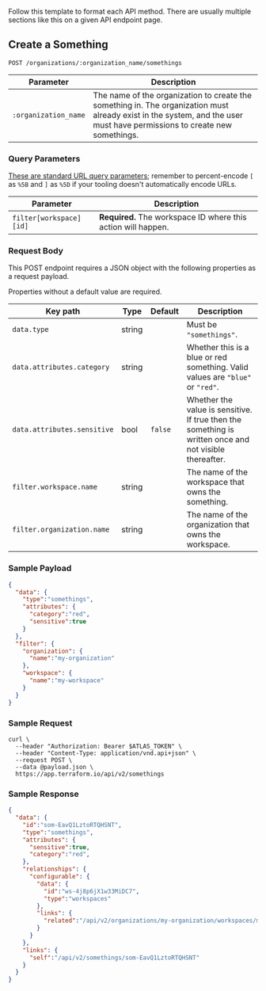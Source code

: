 Follow this template to format each API method. There are usually multiple sections like this on a given API endpoint page.

## Create a Something

<!-- "Verb a Noun" or "Verb Nouns." -->

`POST /organizations/:organization_name/somethings`

<!-- ^ The method and path are styled as a single code span, with global prefix (`/api/v2`) omitted and the method capitalized. -->

Parameter            | Description
---------------------|------------
`:organization_name` | The name of the organization to create the something in. The organization must already exist in the system, and the user must have permissions to create new somethings.

<!-- ^ The list of URL path parameters goes directly below the method and path, without a header of its own. They're simpler than other parameters because they're always strings and they're always mandatory, so this table only has two columns. Prefix URL path parameter names with a colon.

If further explanation of this method is needed beyond its title, write it here, after the parameter list. -->

### Query Parameters

[These are standard URL query parameters](./index.html.html#query-parameters); remember to percent-encode `[` as `%5B` and `]` as `%5D` if your tooling doesn't automatically encode URLs.

<!-- ^ Query parameters get their own header and boilerplate. Omit the whole section if this method takes no query parameters; we only use them for certain GET requests. -->

Parameter               | Description
------------------------|------------
`filter[workspace][id]` | **Required.** The workspace ID where this action will happen.

<!-- ^ This table is flexible. If we somehow end up with a case where there's a long list of parameters, in a mix of optional and required, you could add a "Required?" or "Default" column or something; likewise if there are multiple data types in play. But in the usual minimal case, keep the table minimal and style important information as strong emphasis.

Do not prefix query parameter names with a question mark. -->

### Request Body

This POST endpoint requires a JSON object with the following properties as a request payload.

Properties without a default value are required.

<!-- ^ Payload parameters go under this header and boilerplate. -->

Key path                    | Type   | Default | Description
----------------------------|--------|---------|------------
`data.type`                 | string |         | Must be `"somethings"`.
`data.attributes.category`  | string |         | Whether this is a blue or red something. Valid values are `"blue"` or `"red"`.
`data.attributes.sensitive` | bool   | `false` | Whether the value is sensitive. If true then the something is written once and not visible thereafter.
`filter.workspace.name`     | string |         | The name of the workspace that owns the something.
`filter.organization.name`  | string |         | The name of the organization that owns the workspace.

<!--
- Name the paths to these object properties with dot notation, starting from the
  root of the JSON object. So, `data.attributes.category` instead of just
  `category`. Since our API format uses deeply nested structures and is finicky
  about the details, err on the side of being very explicit about where the user
  puts everything.
- Style key paths as code spans.
- Style data types as plain text.
- Style string values as code spans with interior double-quotes, to distinguish
them from unquoted values like booleans and nulls.
- If a limited number of values are valid, list them in the description.
- In the rare case where a parameter is optional but has no default, you can
  list something like "(nothing)" as the default and explain in the description.
-->

### Sample Payload

```json
{
  "data": {
    "type":"somethings",
    "attributes": {
      "category":"red",
      "sensitive":true
    }
  },
  "filter": {
    "organization": {
      "name":"my-organization"
    },
    "workspace": {
      "name":"my-workspace"
    }
  }
}
```

### Sample Request

```shell
curl \
  --header "Authorization: Bearer $ATLAS_TOKEN" \
  --header "Content-Type: application/vnd.api+json" \
  --request POST \
  --data @payload.json \
  https://app.terraform.io/api/v2/somethings
```

<!-- In curl examples, you can use the `$ATLAS_TOKEN` environment variable. If it's a GET request with query parameters, you can use double-quotes to have curl handle the URL encoding for you.

Make sure to test a query that's very nearly the same as the example, to avoid errors. -->

### Sample Response

```json
{
  "data": {
    "id":"som-EavQ1LztoRTQHSNT",
    "type":"somethings",
    "attributes": {
      "sensitive":true,
      "category":"red",
    },
    "relationships": {
      "configurable": {
        "data": {
          "id":"ws-4j8p6jX1w33MiDC7",
          "type":"workspaces"
        },
        "links": {
          "related":"/api/v2/organizations/my-organization/workspaces/my-workspace"
        }
      }
    },
    "links": {
      "self":"/api/v2/somethings/som-EavQ1LztoRTQHSNT"
    }
  }
}
```

<!-- Make sure to mangle any real IDs this might expose. -->
